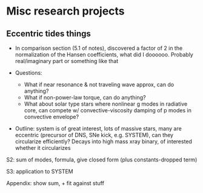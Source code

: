 # Misc research projects

## Eccentric tides things
- In comparison section (5.1 of notes), discovered a factor of 2 in the
  normalization of the Hansen coefficients, what did I doooooo. Probably
  real/imaginary part or something like that

- Questions:
    - What if near resonance & not traveling wave approx, can do anything?
    - What if non-power-law torque, can do anything?
    - What about solar type stars where nonlinear g modes in radiative core, can
      compete w/ convective-viscosity damping of p modes in convective envelope?

- Outline:
system is of great interest, lots of massive stars, many are eccentric
(precursor of DNS, SNe kick, e.g. SYSTEM), can they circularize efficiently?
Decays into high mass xray binary, of interested whether it circularizes

S2: sum of modes, formula, give closed form (plus constants-dropped term)

S3: application to SYSTEM

Appendix: show sum, + fit against stuff
